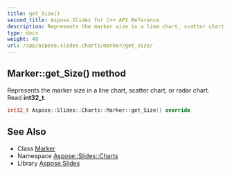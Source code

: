 ```yaml
---
title: get_Size()
second_title: Aspose.Slides for C++ API Reference
description: Represents the marker size in a line chart, scatter chart, or radar chart. Read int32_t.
type: docs
weight: 40
url: /cpp/aspose.slides.charts/marker/get_size/
---
```

## Marker::get_Size() method


Represents the marker size in a line chart, scatter chart, or radar chart. Read **int32_t**.

```cpp
int32_t Aspose::Slides::Charts::Marker::get_Size() override
```

## See Also

* Class [Marker](./)
* Namespace [Aspose::Slides::Charts](../)
* Library [Aspose.Slides](../../)